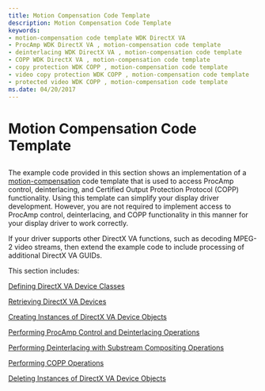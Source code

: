 ```yaml
---
title: Motion Compensation Code Template
description: Motion Compensation Code Template
keywords:
- motion-compensation code template WDK DirectX VA
- ProcAmp WDK DirectX VA , motion-compensation code template
- deinterlacing WDK DirectX VA , motion-compensation code template
- COPP WDK DirectX VA , motion-compensation code template
- copy protection WDK COPP , motion-compensation code template
- video copy protection WDK COPP , motion-compensation code template
- protected video WDK COPP , motion-compensation code template
ms.date: 04/20/2017
---
```


# Motion Compensation Code Template


## <span id="ddk_motion_compensation_code_template_gg"></span><span id="DDK_MOTION_COMPENSATION_CODE_TEMPLATE_GG"></span>


The example code provided in this section shows an implementation of a [motion-compensation](motion-compensation-callbacks.md) code template that is used to access ProcAmp control, deinterlacing, and Certified Output Protection Protocol (COPP) functionality. Using this template can simplify your display driver development. However, you are not required to implement access to ProcAmp control, deinterlacing, and COPP functionality in this manner for your display driver to work correctly.

If your driver supports other DirectX VA functions, such as decoding MPEG-2 video streams, then extend the example code to include processing of additional DirectX VA GUIDs.

This section includes:

[Defining DirectX VA Device Classes](defining-directx-va-device-classes.md)

[Retrieving DirectX VA Devices](retrieving-directx-va-devices.md)

[Creating Instances of DirectX VA Device Objects](creating-instances-of-directx-va-device-objects.md)

[Performing ProcAmp Control and Deinterlacing Operations](performing-procamp-control-and-deinterlacing-operations.md)

[Performing Deinterlacing with Substream Compositing Operations](performing-deinterlacing-with-substream-compositing-operations.md)

[Performing COPP Operations](performing-copp-operations-example.md)

[Deleting Instances of DirectX VA Device Objects](deleting-instances-of-directx-va-device-objects.md)

 

 





